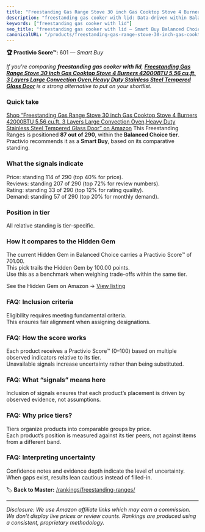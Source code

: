```yaml
---
title: "Freestanding Gas Range Stove 30 inch Gas Cooktop Stove 4 Burners 42000BTU 5.56 cu.ft. 3 Layers Large Convection Oven,Heavy Duty Stainless Steel Tempered Glass Door"
description: "freestanding gas cooker with lid: Data-driven within Balanced Choice ranking using the Practivio Score™. Positioned by quality, value, demand, findability, mom…"
keywords: ["freestanding gas cooker with lid"]
seo_title: "freestanding gas cooker with lid — Smart Buy Balanced Choice (2025)"
canonicalURL: "/products/freestanding-gas-range-stove-30-inch-gas-cooktop-stove-4-burners-42000btu-556-cuft-3-layers-large-convection-ovenheavy-duty-stainless-steel-tempered-glass-door-B0FGD6628W/"
---
```


**🏆 Practivio Score™:** 601 — _Smart Buy_


*If you're comparing **freestanding gas cooker with lid**, **[Freestanding Gas Range Stove 30 inch Gas Cooktop Stove 4 Burners 42000BTU 5.56 cu.ft. 3 Layers Large Convection Oven,Heavy Duty Stainless Steel Tempered Glass Door](https://www.amazon.com/dp/B0FGD6628W?tag=practivio-20)** is a strong alternative to put on your shortlist.*
### Quick take
[Shop “Freestanding Gas Range Stove 30 inch Gas Cooktop Stove 4 Burners 42000BTU 5.56 cu.ft. 3 Layers Large Convection Oven,Heavy Duty Stainless Steel Tempered Glass Door” on Amazon](https://www.amazon.com/dp/B0FGD6628W?tag=practivio-20)
This Freestanding Ranges is positioned **87 out of 290**, within the **Balanced Choice tier**.  
Practivio recommends it as a **Smart Buy**, based on its comparative standing.

### What the signals indicate
Price: standing 114 of 290 (top 40% for price).  
Reviews: standing 207 of 290 (top 72% for review numbers).  
Rating: standing 33 of 290 (top 12% for rating quality).  
Demand: standing 57 of 290 (top 20% for monthly demand).

### Position in tier
All relative standing is tier-specific.

### How it compares to the Hidden Gem
The current Hidden Gem in Balanced Choice carries a Practivio Score™ of 701.00.  
This pick trails the Hidden Gem by 100.00 points.  
Use this as a benchmark when weighing trade-offs within the same tier.  

See the Hidden Gem on Amazon → [View listing](https://www.amazon.com/dp/B07FWRTVYZ?tag=practivio-20)

### FAQ: Inclusion criteria
Eligibility requires meeting fundamental criteria.  
This ensures fair alignment when assigning designations.

### FAQ: How the score works
Each product receives a Practivio Score™ (0–100) based on multiple observed indicators relative to its tier.  
Unavailable signals increase uncertainty rather than being substituted.

### FAQ: What “signals” means here
Inclusion of signals ensures that each product’s placement is driven by observed evidence, not assumptions.

### FAQ: Why price tiers?
Tiers organize products into comparable groups by price.  
Each product’s position is measured against its tier peers, not against items from a different band.

### FAQ: Interpreting uncertainty
Confidence notes and evidence depth indicate the level of uncertainty.  
When gaps exist, results lean cautious instead of filled-in.


🏷️ **Back to Master:** [/rankings/freestanding-ranges/](/rankings/freestanding-ranges/)

---
_Disclosure: We use Amazon affiliate links which may earn a commission. We don’t display live prices or review counts. Rankings are produced using a consistent, proprietary methodology._
